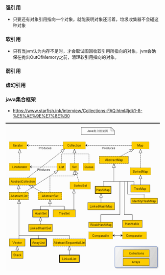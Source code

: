 ### 强引用

- 只要还有对象引用指向一个对象，就能表明对象还活着，垃圾收集器不会碰这种对象

### 软引用

- 只有当jvm认为内存不足时，才会取试图回收软引用所指向的对象，jvm会确保在抛出OutOfMemory之前，清理软引用指向的对象。



### 弱引用

### 虚幻引用





### java集合框架

- https://www.starfish.ink/interview/Collections-FAQ.html#jdk1-8-%E5%AE%9E%E7%8E%B0

<img src="assets/image-20201013190558714.png" alt="image-20201013190558714" style="zoom: 50%;" />